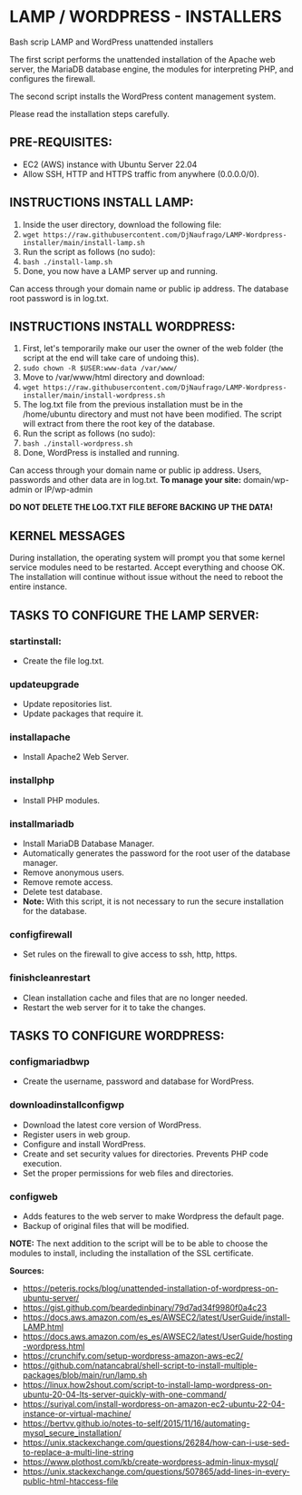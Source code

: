 # LAMP / WORDPRESS - INSTALLERS
Bash scrip LAMP and WordPress unattended installers

The first script performs the unattended installation of the Apache web server, the MariaDB database engine, the modules for interpreting PHP, and configures the firewall.

The second script installs the WordPress content management system.

Please read the installation steps carefully.

## PRE-REQUISITES:
- EC2 (AWS) instance with Ubuntu Server 22.04
- Allow SSH, HTTP and HTTPS traffic from anywhere (0.0.0.0/0).

## INSTRUCTIONS INSTALL LAMP:
1. Inside the user directory, download the following file:
2. `wget https://raw.githubusercontent.com/DjNaufrago/LAMP-Wordpress-installer/main/install-lamp.sh`
3. Run the script as follows (no sudo):
4. `bash ./install-lamp.sh`
5. Done, you now have a LAMP server up and running.

Can access through your domain name or public ip address.
The database root password is in log.txt.

## INSTRUCTIONS INSTALL WORDPRESS:
1. First, let's temporarily make our user the owner of the web folder (the script at the end will take care of undoing this).
2. `sudo chown -R $USER:www-data /var/www/`
3. Move to /var/www/html directory and download:
4. `wget https://raw.githubusercontent.com/DjNaufrago/LAMP-Wordpress-installer/main/install-wordpress.sh`
5. The log.txt file from the previous installation must be in the /home/ubuntu directory and must not have been modified. The script will extract from there the root key of the database.
6. Run the script as follows (no sudo):
7. `bash ./install-wordpress.sh`
8. Done, WordPress is installed and running.

Can access through your domain name or public ip address.
Users, passwords and other data are in log.txt.
**To manage your site:** domain/wp-admin or IP/wp-admin

**DO NOT DELETE THE LOG.TXT FILE BEFORE BACKING UP THE DATA!**

## KERNEL MESSAGES
During installation, the operating system will prompt you that some kernel service modules need to be restarted. Accept everything and choose OK. The installation will continue without issue without the need to reboot the entire instance.

## TASKS TO CONFIGURE THE LAMP SERVER:
### startinstall:
  - Create the file log.txt.
### updateupgrade
  - Update repositories list.
  - Update packages that require it.
### installapache
  - Install Apache2 Web Server.
### installphp
- Install PHP modules.
### installmariadb
  - Install MariaDB Database Manager.
  - Automatically generates the password for the root user of the database manager.
  - Remove anonymous users.
  - Remove remote access.
  - Delete test database.
  - **Note:** With this script, it is not necessary to run the secure installation for the database.
### configfirewall
  - Set rules on the firewall to give access to ssh, http, https.
### finishcleanrestart
  - Clean installation cache and files that are no longer needed.
  - Restart the web server for it to take the changes.

## TASKS TO CONFIGURE WORDPRESS:
### configmariadbwp
  - Create the username, password and database for WordPress.
### downloadinstallconfigwp
  - Download the latest core version of WordPress.
  - Register users in web group.
  - Configure and install WordPress.
  - Create and set security values for directories. Prevents PHP code execution.
  - Set the proper permissions for web files and directories.
### configweb
  - Adds features to the web server to make Wordpress the default page.
  - Backup of original files that will be modified.

**NOTE:** The next addition to the script will be to be able to choose the modules to install, including the installation of the SSL certificate.

**Sources:**
- https://peteris.rocks/blog/unattended-installation-of-wordpress-on-ubuntu-server/
- https://gist.github.com/beardedinbinary/79d7ad34f9980f0a4c23
- https://docs.aws.amazon.com/es_es/AWSEC2/latest/UserGuide/install-LAMP.html
- https://docs.aws.amazon.com/es_es/AWSEC2/latest/UserGuide/hosting-wordpress.html
- https://crunchify.com/setup-wordpress-amazon-aws-ec2/
- https://github.com/natancabral/shell-script-to-install-multiple-packages/blob/main/run/lamp.sh
- https://linux.how2shout.com/script-to-install-lamp-wordpress-on-ubuntu-20-04-lts-server-quickly-with-one-command/
- https://suriyal.com/install-wordpress-on-amazon-ec2-ubuntu-22-04-instance-or-virtual-machine/
- https://bertvv.github.io/notes-to-self/2015/11/16/automating-mysql_secure_installation/
- https://unix.stackexchange.com/questions/26284/how-can-i-use-sed-to-replace-a-multi-line-string
- https://www.plothost.com/kb/create-wordpress-admin-linux-mysql/
- https://unix.stackexchange.com/questions/507865/add-lines-in-every-public-html-htaccess-file
